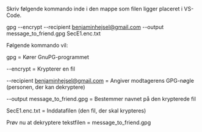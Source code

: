 Skriv følgende kommando inde i den mappe som filen ligger placeret i VS-Code.

gpg --encrypt --recipient benjaminhejsel@gmail.com --output message_to_friend.gpg SecE1.enc.txt

Følgende kommando vil:

gpg = Kører GnuPG-programmet

--encrypt = Krypterer en fil

--recipient benjaminhejsel@gmail.com = Angiver modtagerens GPG-nøgle (personen, der kan dekryptere)

--output message_to_friend.gpg = Bestemmer navnet på den krypterede fil

SecE1.enc.txt = Inddatafilen (den fil, der skal krypteres)

Prøv nu at dekryptere tekstfilen = message_to_friend.gpg
